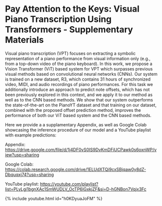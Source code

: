 # Pay Attention to the Keys: Visual Piano Transcription Using Transformers - Supplementary Materials

Visual piano transcription (VPT) focuses on extracting a symbolic representation of a piano performance from visual information only (e.g., from a top-down video of the piano keyboard).
In this work, we propose a Vision Transformer (ViT) based system for VPT which surpasses previous visual methods based on convolutional neural networks (CNNs).
Our system is trained on a new dataset, R3, which contains 31 hours of synchronized video, MIDI, and audio recordings of piano performances.
For this task we additionally introduce an approach to predict note offsets, which has not been previously explored in this context, and we apply it to our method as well as to the CNN based methods.
We show that our system outperforms the state-of-the-art on the PianoYT dataset and that training on our dataset, combined with the proposed offset prediction method, 
improves the performance of both our ViT based system and the CNN based methods.

Here we provide a a supplamentary Appendix, as well as Google Colab showcasing the inference procedure of our model and a YouTube playlist with example predictions:

Appendix: https://drive.google.com/file/d/1j4DF0vS0IS9DvKmDFiUCPawk0s6oxnWP/view?usp=sharing

Google Colab: https://colab.research.google.com/drive/1ELUdXTQi9cxSBjqaw0y8dZ-Dbquqxj74?usp=sharing

YouTube playlist: https://youtube.com/playlist?list=PLyLgj1bgnXAc1SmWUDLV_OcTP6IGxkjZF&si=D-hGNBon7Vqjx3Fc

{% include youtube.html id="h0KDyuaJoFM" %}

